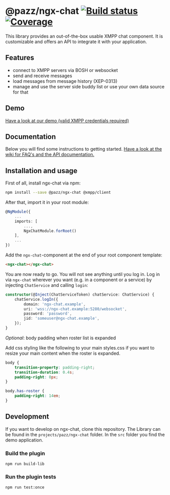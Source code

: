 # @pazz/ngx-chat [![Build status](https://api.travis-ci.com/pazz-dot-com/ngx-chat.svg?branch=master)](https://travis-ci.com/pazz-dot-com/ngx-chat) [![Coverage](https://coveralls.io/repos/github/pazz-dot-com/ngx-chat/badge.svg?branch=master)](https://coveralls.io/github/pazz-dot-com/ngx-chat)

This library provides an out-of-the-box usable XMPP chat component. It is customizable and offers an API to integrate it with your application.

## Features
* connect to XMPP servers via BOSH or websocket
* send and receive messages
* load messages from message history (XEP-0313)
* manage and use the server side buddy list or use your own data source for that 

## Demo
[Have a look at our demo (valid XMPP credentials required)](https://pazz-dot-com.github.io/ngx-chat-ghpages/) 

## Documentation
Below you will find some instructions to getting started. [Have a look at the wiki for FAQ's and the API documentation.](https://github.com/pazz-dot-com/ngx-chat/wiki)

## Installation and usage
First of all, install ngx-chat via npm:
```bash
npm install --save @pazz/ngx-chat @xmpp/client
```

After that, import it in your root module:
```typescript
@NgModule({
    ...
    imports: [
        ...,
        NgxChatModule.forRoot()
    ],
    ...
})
```

Add the `ngx-chat`-component at the end of your root component template:
```html
<ngx-chat></ngx-chat>
``` 

You are now ready to go. You will not see anything until you log in.
Log in via `ngx-chat` wherever you want (e.g. in a component or a service)
 by injecting `ChatService` and calling `login`:
```typescript
constructor(@Inject(ChatServiceToken) chatService: ChatService) {
    chatService.logIn({
        domain: 'ngx-chat.example',
        uri: 'wss://ngx-chat.example:5280/websocket',
        password: 'password',
        jid: 'someuser@ngx-chat.example',
    });
}
```

*Optional*: body padding when roster list is expanded

Add css styling like the following to your main styles.css if 
you want to resize your main content when the roster is expanded.
```css
body {
    transition-property: padding-right;
    transition-duration: 0.4s;
    padding-right: 0px;
}

body.has-roster {
    padding-right: 14em;
}
```

## Development

If you want to develop on ngx-chat, clone this repository.
The Library can be found in the `projects/pazz/ngx-chat` folder.
In the `src` folder you find the demo application.

### Build the plugin

`npm run build-lib`

### Run the plugin tests

`npm run test:once`

